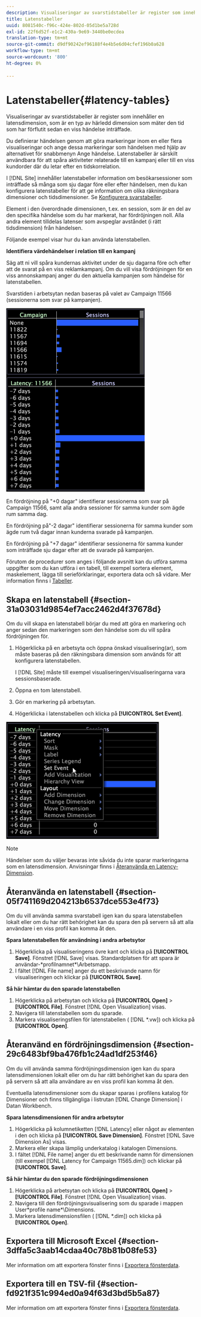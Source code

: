```yaml
---
description: Visualiseringar av svarstidstabeller är register som innehåller en latensdimension, som är en typ av härledd dimension som mäter den tid som har förflutit sedan en viss händelse inträffade.
title: Latenstabeller
uuid: 8081540c-f96c-424e-802d-05d1be5a728d
exl-id: 22f6d52f-e1c2-430a-9e69-3440be0ecdea
translation-type: tm+mt
source-git-commit: d9df90242ef96188f4e4b5e6d04cfef196b0a628
workflow-type: tm+mt
source-wordcount: '800'
ht-degree: 0%

---
```


# Latenstabeller{#latency-tables}

Visualiseringar av svarstidstabeller är register som innehåller en latensdimension, som är en typ av härledd dimension som mäter den tid som har förflutit sedan en viss händelse inträffade.

Du definierar händelsen genom att göra markeringar inom en eller flera visualiseringar och ange dessa markeringar som händelsen med hjälp av alternativet för snabbmenyn Ange händelse. Latenstabeller är särskilt användbara för att spåra aktiviteter relaterade till en kampanj eller till en viss kundorder där du letar efter en tidskorrelation.

I [!DNL Site] innehåller latenstabeller information om besökarsessioner som inträffade så många som sju dagar före eller efter händelsen, men du kan konfigurera latenstabeller för att ge information om olika räkningsbara dimensioner och tidsdimensioner. Se [Konfigurera svarstabeller](../../../home/c-get-started/c-intf-anlys-ftrs/c-config-ltcy-tbls/c-config-ltcy-tbls.md#concept-7175c3defec64556994f0dfcccb7d15c).

Element i den överordnade dimensionen, t.ex. en session, som är en del av den specifika händelse som du har markerat, har fördröjningen noll. Alla andra element tilldelas latenser som avspeglar avståndet (i rätt tidsdimension) från händelsen.

Följande exempel visar hur du kan använda latenstabellen.

**Identifiera värdehändelser i relation till en kampanj**

Säg att ni vill spåra kundernas aktivitet under de sju dagarna före och efter att de svarat på en viss reklamkampanj. Om du vill visa fördröjningen för en viss annonskampanj anger du den aktuella kampanjen som händelse för latenstabellen.

Svarstiden i arbetsytan nedan baseras på valet av Campaign 11566 (sessionerna som svar på kampanjen).

![](assets/vis_Latency.png)

En fördröjning på &quot;+0 dagar&quot; identifierar sessionerna som svar på Campaign 11566, samt alla andra sessioner för samma kunder som ägde rum samma dag.

En fördröjning på&quot;-2 dagar&quot; identifierar sessionerna för samma kunder som ägde rum två dagar innan kunderna svarade på kampanjen.

En fördröjning på &quot;+7 dagar&quot; identifierar sessionerna för samma kunder som inträffade sju dagar efter att de svarade på kampanjen.

Förutom de procedurer som anges i följande avsnitt kan du utföra samma uppgifter som du kan utföra i en tabell, till exempel sortera element, maskelement, lägga till serieförklaringar, exportera data och så vidare. Mer information finns i [Tabeller](../../../home/c-get-started/c-analysis-vis/c-tables/c-tables.md#concept-c632cb8ad9724f90ac5c294d52ae667f).

## Skapa en latenstabell {#section-31a03031d9854ef7acc2462d4f37678d}

Om du vill skapa en latenstabell börjar du med att göra en markering och anger sedan den markeringen som den händelse som du vill spåra fördröjningen för.

1. Högerklicka på en arbetsyta och öppna önskad visualisering(ar), som måste baseras på den räkningsbara dimension som används för att konfigurera latenstabellen.

   I [!DNL Site] måste till exempel visualiseringen/visualiseringarna vara sessionsbaserade.

1. Öppna en tom latenstabell.
1. Gör en markering på arbetsytan.
1. Högerklicka i latenstabellen och klicka på **[!UICONTROL Set Event]**.

![](assets/vis_Latency_SetEvent.png)

>[!NOTE]
>
>Händelser som du väljer bevaras inte såvida du inte sparar markeringarna som en latensdimension. Anvisningar finns i [Återanvända en Latency-Dimension](../../../home/c-get-started/c-analysis-vis/c-lat-tbls.md#section-29c6483bf9ba476fb1c24ad1df253f46).

## Återanvända en latenstabell {#section-05f741169d204213b6537dce553e4f73}

Om du vill använda samma svarstabell igen kan du spara latenstabellen lokalt eller om du har rätt behörighet kan du spara den på servern så att alla användare i en viss profil kan komma åt den.

**Spara latenstabellen för användning i andra arbetsytor**

1. Högerklicka på visualiseringens övre kant och klicka på **[!UICONTROL Save]**. Fönstret [!DNL Save] visas. Standardplatsen för att spara är användar-\*profilnamnet*\Arbetsmapp.
1. I fältet [!DNL File name] anger du ett beskrivande namn för visualiseringen och klickar på **[!UICONTROL Save]**.

**Så här hämtar du den sparade latenstabellen**

1. Högerklicka på arbetsytan och klicka på **[!UICONTROL Open]** > **[!UICONTROL File]**. Fönstret [!DNL Open Visualization] visas.
1. Navigera till latenstabellen som du sparade.
1. Markera visualiseringsfilen för latenstabellen ( [!DNL *.vw]) och klicka på **[!UICONTROL Open]**.

## Återanvänd en fördröjningsdimension {#section-29c6483bf9ba476fb1c24ad1df253f46}

Om du vill använda samma fördröjningsdimension igen kan du spara latensdimensionen lokalt eller om du har rätt behörighet kan du spara den på servern så att alla användare av en viss profil kan komma åt den.

Eventuella latensdimensioner som du skapar sparas i profilens katalog för Dimensioner och finns tillgängliga i listrutan [!DNL Change Dimension] i Datan Workbench.

**Spara latensdimensionen för andra arbetsytor**

1. Högerklicka på kolumnetiketten [!DNL Latency] eller något av elementen i den och klicka på **[!UICONTROL Save Dimension]**. Fönstret [!DNL Save Dimension As] visas.
1. Markera eller skapa lämplig underkatalog i katalogen Dimensions.
1. I fältet [!DNL File name] anger du ett beskrivande namn för dimensionen (till exempel [!DNL Latency for Campaign 11565.dim]) och klickar på **[!UICONTROL Save]**.

**Så här hämtar du den sparade fördröjningsdimensionen**

1. Högerklicka på arbetsytan och klicka på **[!UICONTROL Open]** > **[!UICONTROL File]**. Fönstret [!DNL Open Visualization] visas.
1. Navigera till den fördröjningsvisualisering som du sparade i mappen User\*profile name*\Dimensions.
1. Markera latensdimensionsfilen ( [!DNL *.dim]) och klicka på **[!UICONTROL Open]**.

## Exportera till Microsoft Excel {#section-3dffa5c3aab14cdaa40c78b81b08fe53}

Mer information om att exportera fönster finns i [Exportera fönsterdata](../../../home/c-get-started/c-wk-win-wksp/c-exp-win-data.md#concept-8df61d64ed434cc5a499023c44197349).

## Exportera till en TSV-fil {#section-fd921f351c994ed0a94f63d3bd5b5a87}

Mer information om att exportera fönster finns i [Exportera fönsterdata](../../../home/c-get-started/c-wk-win-wksp/c-exp-win-data.md#concept-8df61d64ed434cc5a499023c44197349).
